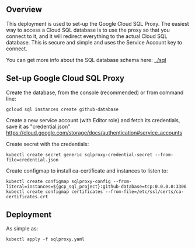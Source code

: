 Overview
---------

This deployment is used to set-up the Google Cloud SQL Proxy. The easiest way to
access a Cloud SQL database is to use the proxy so that you connect to it, and
it will redirect everything to the actual Cloud SQL database. This is secure and
simple and uses the Service Account key to connect.

You can get more info about the SQL database schema here: [../sql](../sql/)

Set-up Google Cloud SQL Proxy
-----------------------------

Create the database, from the console (recommended) or from command line:
```
gcloud sql instances create github-database
```

Create a new service account (with Editor role) and fetch its credentials, save it as "credential.json"
https://cloud.google.com/storage/docs/authentication#service_accounts

Create secret with the credentials:
```
kubectl create secret generic sqlproxy-credential-secret --from-file=credential.json
```

Create configmap to install ca-certificate and instances to listen to:
```
kubectl create configmap sqlproxy-config --from-literal=instances=${gcp_sql_project}:github-database=tcp:0.0.0.0:3306
kubectl create configmap certificates --from-file=/etc/ssl/certs/ca-certificates.crt
```

Deployment
---------
As simple as:
```
kubectl apply -f sqlproxy.yaml
```
